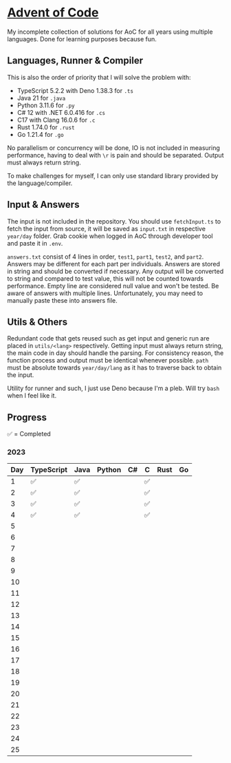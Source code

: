 # [Advent of Code](https://adventofcode.com/)

My incomplete collection of solutions for AoC for all years using multiple languages. Done for learning purposes because fun.

## Languages, Runner & Compiler

This is also the order of priority that I will solve the problem with:

-  TypeScript 5.2.2 with Deno 1.38.3 for `.ts`
-  Java 21 for `.java`
-  Python 3.11.6 for `.py`
-  C# 12 with .NET 6.0.416 for `.cs`
-  C17 with Clang 16.0.6 for `.c`
-  Rust 1.74.0 for `.rust`
-  Go 1.21.4 for `.go`

No parallelism or concurrency will be done, IO is not included in measuring performance, having to deal with `\r` is pain and should be separated. Output must always return string.

To make challenges for myself, I can only use standard library provided by the language/compiler.

## Input & Answers

The input is not included in the repository. You should use `fetchInput.ts` to fetch the input from source, it will be saved as `input.txt` in respective `year/day` folder. Grab cookie when logged in AoC through developer tool and paste it in `.env`.

`answers.txt` consist of 4 lines in order, `test1`, `part1`, `test2`, and `part2`. Answers may be different for each part per individuals. Answers are stored in string and should be converted if necessary. Any output will be converted to string and compared to test value, this will not be counted towards performance. Empty line are considered null value and won't be tested. Be aware of answers with multiple lines. Unfortunately, you may need to manually paste these into answers file.

## Utils & Others

Redundant code that gets reused such as get input and generic run are placed in `utils/<lang>` respectively.
Getting input must always return string, the main code in day should handle the parsing.
For consistency reason, the function process and output must be identical whenever possible.
`path` must be absolute towards `year/day/lang` as it has to traverse back to obtain the input.

Utility for runner and such, I just use Deno because I'm a pleb.
Will try `bash` when I feel like it.

## Progress

✅ = Completed

### 2023

| Day | TypeScript | Java | Python | C#  | C   | Rust | Go  |
| --- | ---------- | ---- | ------ | --- | --- | ---- | --- |
| 1   | ✅         | ✅   |        |     | ✅  |      |     |
| 2   | ✅         | ✅   |        |     | ✅  |      |     |
| 3   | ✅         | ✅   |        |     | ✅  |      |     |
| 4   | ✅         | ✅   |        |     | ✅  |      |     |
| 5   |            |      |        |     |     |      |     |
| 6   |            |      |        |     |     |      |     |
| 7   |            |      |        |     |     |      |     |
| 8   |            |      |        |     |     |      |     |
| 9   |            |      |        |     |     |      |     |
| 10  |            |      |        |     |     |      |     |
| 11  |            |      |        |     |     |      |     |
| 12  |            |      |        |     |     |      |     |
| 13  |            |      |        |     |     |      |     |
| 14  |            |      |        |     |     |      |     |
| 15  |            |      |        |     |     |      |     |
| 16  |            |      |        |     |     |      |     |
| 17  |            |      |        |     |     |      |     |
| 18  |            |      |        |     |     |      |     |
| 19  |            |      |        |     |     |      |     |
| 20  |            |      |        |     |     |      |     |
| 21  |            |      |        |     |     |      |     |
| 22  |            |      |        |     |     |      |     |
| 23  |            |      |        |     |     |      |     |
| 24  |            |      |        |     |     |      |     |
| 25  |            |      |        |     |     |      |     |
